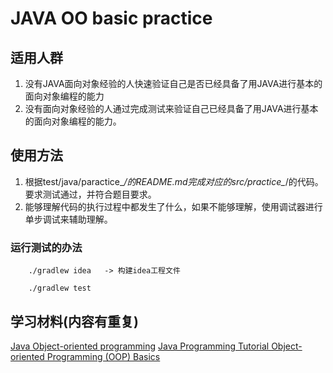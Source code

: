 # JAVA OO basic practice

## 适用人群

1. 没有JAVA面向对象经验的人快速验证自己是否已经具备了用JAVA进行基本的面向对象编程的能力
2. 没有面向对象经验的人通过完成测试来验证自己已经具备了用JAVA进行基本的面向对象编程的能力。


## 使用方法


1. 根据test/java/paractice_*/的README.md完成对应的src/practice_*/的代码。要求测试通过，并符合题目要求。
2. 能够理解代码的执行过程中都发生了什么，如果不能够理解，使用调试器进行单步调试来辅助理解。

### 运行测试的办法

```
    ./gradlew idea   -> 构建idea工程文件
```
```
    ./gradlew test
```    


## 学习材料(内容有重复)

[Java Object-oriented programming](http://zetcode.com/lang/java/oop/)
[Java Programming Tutorial
 Object-oriented Programming (OOP) Basics](https://www3.ntu.edu.sg/home/ehchua/programming/java/J3a_OOPBasics.html)